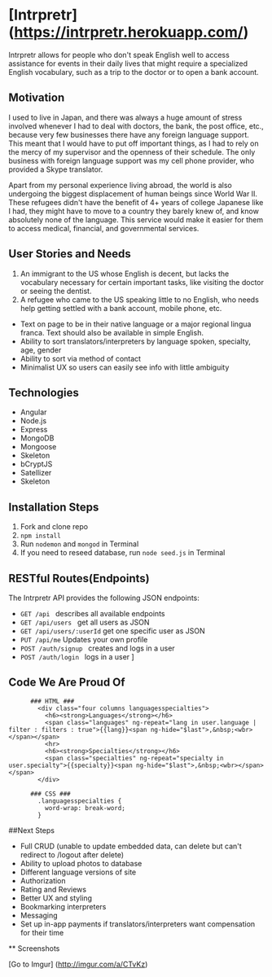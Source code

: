 # [Intrpretr] (https://intrpretr.herokuapp.com/)
Intrpretr allows for people who don't speak English well to access assistance for events in their daily lives that might require a specialized English vocabulary, such as a trip to the doctor or to open a bank account.

## Motivation
I used to live in Japan, and there was always a huge amount of stress involved whenever I had to deal with doctors, the bank, the post office, etc., because very few businesses there have any foreign language support. This meant that I would have to put off important things, as I had to rely on the mercy of my supervisor and the openness of their schedule. The only business with foreign language support was my cell phone provider, who provided a Skype translator.

Apart from my personal experience living abroad, the world is also undergoing the biggest displacement of human beings since World War II. These refugees didn't have the benefit of 4+ years of college Japanese like I had, they might have to move to a country they barely knew of, and know absolutely none of the language. This service would make it easier for them to access medical, financial, and governmental services.

## User Stories and Needs
1. An immigrant to the US whose English is decent, but lacks the vocabulary necessary for certain important tasks, like visiting the doctor or seeing the dentist.
2. A refugee who came to the US speaking little to no English, who needs help getting settled with a bank account, mobile phone, etc.

* Text on page to be in their native language or a major regional lingua franca. Text should also be available in simple English.
* Ability to sort translators/interpreters by language spoken, specialty, age, gender
* Ability to sort via method of contact
* Minimalist UX so users can easily see info with little ambiguity

## Technologies

* Angular
* Node.js
* Express
* MongoDB
* Mongoose
* Skeleton
* bCryptJS
* Satellizer
* Skeleton

## Installation Steps
1. Fork and clone repo
2. `npm install`
3. Run `nodemon` and `mongod` in Terminal
4. If you need to reseed database, run `node seed.js` in Terminal

## RESTful Routes(Endpoints)

The Intrpretr API provides the following JSON endpoints:

* ```GET /api ``` describes all available endpoints
* ```GET /api/users ``` get all users as JSON
* ```GET /api/users/:userId``` get one specific user as JSON
* ```PUT /api/me``` Updates your own profile
* ```POST /auth/signup ``` creates and logs in a user
* ```POST /auth/login ``` logs in a user
]

## Code We Are Proud Of

```
      ### HTML ###
        <div class="four columns languagesspecialties">
          <h6><strong>Languages</strong></h6>
          <span class="languages" ng-repeat="lang in user.language | filter : filters : true">{{lang}}<span ng-hide="$last">,&nbsp;<wbr></span></span>
          <hr>
          <h6><strong>Specialties</strong></h6>
          <span class="specialties" ng-repeat="specialty in user.specialty">{{specialty}}<span ng-hide="$last">,&nbsp;<wbr></span></span>
        </div>

      ### CSS ###
        .languagesspecialties {
          word-wrap: break-word;
        }
```

##Next Steps

* Full CRUD (unable to update embedded data, can delete but can't redirect to /logout after delete)
* Ability to upload photos to database
* Different language versions of site
* Authorization
* Rating and Reviews
* Better UX and styling
* Bookmarking interpreters
* Messaging
* Set up in-app payments if translators/interpreters want compensation for their time

** Screenshots

[Go to Imgur] (http://imgur.com/a/CTvKz)

